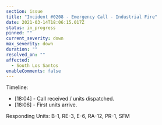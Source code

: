 ```yaml
---
section: issue
title: "Incident #0208 - Emergency Call - Industrial Fire"
date: 2021-03-14T18:06:15.017Z
status: in_progress
pinned: ""
current_severity: down
max_severity: down
duration: ""
resolved_on: ""
affected:
  - South Los Santos
enableComments: false
---
```

Timeline:
* [18:04] - Call received / units dispatched.
* [18:06] - First units arrive.

Responding Units: B-1, RE-3, E-6, RA-12, PR-1, SFM